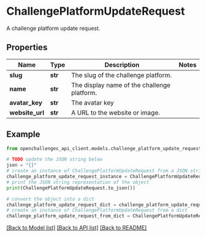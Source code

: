 # ChallengePlatformUpdateRequest

A challenge platform update request.

## Properties

| Name            | Type    | Description                                 | Notes |
| --------------- | ------- | ------------------------------------------- | ----- |
| **slug**        | **str** | The slug of the challenge platform.         |
| **name**        | **str** | The display name of the challenge platform. |
| **avatar_key**  | **str** | The avatar key                              |
| **website_url** | **str** | A URL to the website or image.              |

## Example

```python
from openchallenges_api_client.models.challenge_platform_update_request import ChallengePlatformUpdateRequest

# TODO update the JSON string below
json = "{}"
# create an instance of ChallengePlatformUpdateRequest from a JSON string
challenge_platform_update_request_instance = ChallengePlatformUpdateRequest.from_json(json)
# print the JSON string representation of the object
print(ChallengePlatformUpdateRequest.to_json())

# convert the object into a dict
challenge_platform_update_request_dict = challenge_platform_update_request_instance.to_dict()
# create an instance of ChallengePlatformUpdateRequest from a dict
challenge_platform_update_request_from_dict = ChallengePlatformUpdateRequest.from_dict(challenge_platform_update_request_dict)
```

[[Back to Model list]](../README.md#documentation-for-models) [[Back to API list]](../README.md#documentation-for-api-endpoints) [[Back to README]](../README.md)

